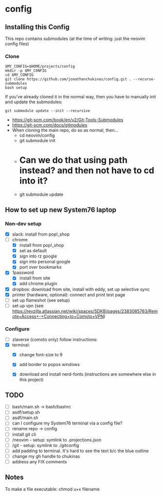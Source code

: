 # config

## Installing this Config

This repo contains submodules (at the time of writing: just the neovim config files)

### Clone

```
$MY_CONFIG=$HOME/projects/config
mkdir -p $MY_CONFIG
cd $MY_CONFIG
git clone https://github.com/jonathanchukinas/config.git . --recurse-submodules
bash setup
```

If you've already cloned it in the normal way, then you have to manually init and update the submodules:

```
git submodule update --init --recursive
```

- https://git-scm.com/book/en/v2/Git-Tools-Submodules
- https://git-scm.com/docs/gitmodules
- When cloning the main repo, do so as normal, then...
  - cd neovim/config
  - git submodule init
  - # Can we do that using path instead? and then not have to cd into it?
  - git submodule update

## How to set up new System76 laptop

### Non-dev setup

- [x] slack: install from pop!_shop
- [ ] chrome
  - [x] install from pop!_shop
  - [x] set as default
  - [x] sign into rz google
  - [x] sign into personal google
  - [x] port over bookmarks
- [x] 1password
   - [x] install from site
   - [x] add chrome plugin
- [x] dropbox: download from site, install with eddy, set up selective sync
- [x] printer (hardware, optional): connect and print test page
- [ ] set up flameshot (see setup)
- [ ] set up vpn (see https://revzilla.atlassian.net/wiki/spaces/SDKB/pages/2383085763/Remote+Access+-+Connecting+to+Comoto+VPN)

### Configure

- [ ] zlaverse (comoto only) follow instructions:
- [x] terminal:
  - [x] change font-size to 9
  - [x] add border to popos windows
  - [x] download and install nerd-fonts (instructions are somewhere else in this project)




## TODO

- [ ] bash/main.sh -> bash/bashrc
- [ ] asdf/setup.sh
- [ ] asdf/main.sh
- [ ] can I configure my System76 terminal via a config file?
- [ ] rename repo -> config
- [ ] install git cli
- [ ] /neovim
      - setup: symlink to .projections.json
- [ ] /git
      - setup: symlink to ./gitconfig
- [ ] add padding to terminal. It's hard to see the text b/c the blue outline
- [ ] change my gh handle to chukinas
- [ ] address any FIX comments

## Notes

To make a file executable:
chmod u+x filename
